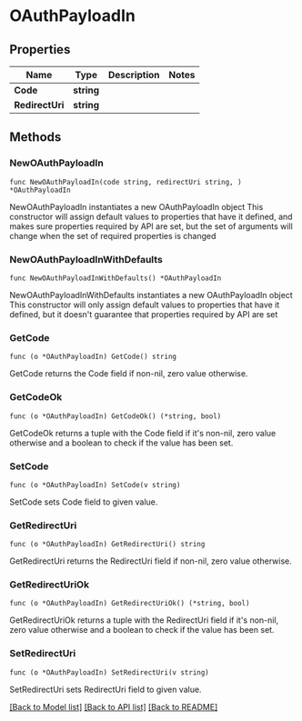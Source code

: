 # OAuthPayloadIn

## Properties

Name | Type | Description | Notes
------------ | ------------- | ------------- | -------------
**Code** | **string** |  | 
**RedirectUri** | **string** |  | 

## Methods

### NewOAuthPayloadIn

`func NewOAuthPayloadIn(code string, redirectUri string, ) *OAuthPayloadIn`

NewOAuthPayloadIn instantiates a new OAuthPayloadIn object
This constructor will assign default values to properties that have it defined,
and makes sure properties required by API are set, but the set of arguments
will change when the set of required properties is changed

### NewOAuthPayloadInWithDefaults

`func NewOAuthPayloadInWithDefaults() *OAuthPayloadIn`

NewOAuthPayloadInWithDefaults instantiates a new OAuthPayloadIn object
This constructor will only assign default values to properties that have it defined,
but it doesn't guarantee that properties required by API are set

### GetCode

`func (o *OAuthPayloadIn) GetCode() string`

GetCode returns the Code field if non-nil, zero value otherwise.

### GetCodeOk

`func (o *OAuthPayloadIn) GetCodeOk() (*string, bool)`

GetCodeOk returns a tuple with the Code field if it's non-nil, zero value otherwise
and a boolean to check if the value has been set.

### SetCode

`func (o *OAuthPayloadIn) SetCode(v string)`

SetCode sets Code field to given value.


### GetRedirectUri

`func (o *OAuthPayloadIn) GetRedirectUri() string`

GetRedirectUri returns the RedirectUri field if non-nil, zero value otherwise.

### GetRedirectUriOk

`func (o *OAuthPayloadIn) GetRedirectUriOk() (*string, bool)`

GetRedirectUriOk returns a tuple with the RedirectUri field if it's non-nil, zero value otherwise
and a boolean to check if the value has been set.

### SetRedirectUri

`func (o *OAuthPayloadIn) SetRedirectUri(v string)`

SetRedirectUri sets RedirectUri field to given value.



[[Back to Model list]](../README.md#documentation-for-models) [[Back to API list]](../README.md#documentation-for-api-endpoints) [[Back to README]](../README.md)


